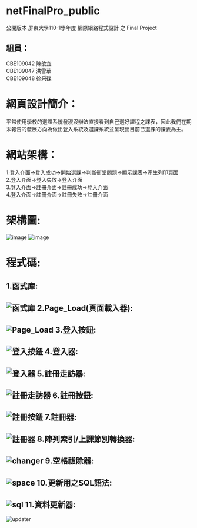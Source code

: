 # netFinalPro_public
公開版本 屏東大學110-1學年度 網際網路程式設計 之 Final Project

組員：
----
CBE109042 陳歆宜 <br/>
CBE109047 洪雪華 <br/>
CBE109048 徐采碟<br/>

網頁設計簡介：
===
平常使用學校的選課系統發現沒辦法直接看到自己選好課程之課表，因此我們在期末報告的發展方向為做出登入系統及選課系統並呈現出目前已選課的課表為主。

網站架構：
===
1.登入介面→登入成功→開始選課→判斷衝堂問題→顯示課表→產生列印頁面<br/>
2.登入介面→登入失敗→登入介面<br/>
3.登入介面→註冊介面→註冊成功→登入介面<br/>
4.登入介面→註冊介面→註冊失敗→註冊介面<br/>

架構圖:
===
![image](https://i.imgur.com/yUP2Opd.png)
![image](https://i.imgur.com/W51utYe.png)



程式碼:
===
1.函式庫:
---
![函式庫](https://i.imgur.com/hdzvbZu.png)
2.Page_Load(頁面載入器):
---
![Page_Load](https://i.imgur.com/wDrxDnX.png)
3.登入按鈕:
---
![登入按鈕](https://i.imgur.com/KHEYSMo.png)
4.登入器:
---
![登入器](https://i.imgur.com/vKhaDUT.png)
5.註冊走訪器:
---
![註冊走訪器](https://i.imgur.com/7KLb7NJ.png)
6.註冊按鈕:
---
![註冊按鈕](https://i.imgur.com/Kw09ef9.png)
7.註冊器:
---
![註冊器](https://i.imgur.com/Q011JAi.png)
8.陣列索引/上課節別轉換器:
---
![changer](https://i.imgur.com/PBtiJkB.png)
9.空格祓除器:
---
![space](https://i.imgur.com/7zU48Ph.png)
10.更新用之SQL語法:
---
![sql](https://i.imgur.com/fnU5gF3.png)
11.資料更新器:
---
![updater](https://i.imgur.com/1tfYa4Y.png)

